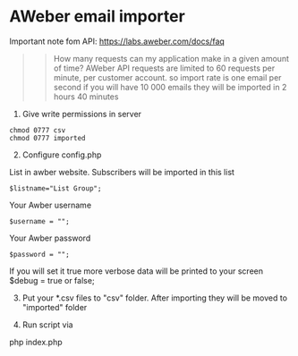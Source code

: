 AWeber email importer
==================

Important note fom API: 
https://labs.aweber.com/docs/faq
>>How many requests can my application make in a given amount of time?
>>AWeber API requests are limited to 60 requests per minute, per customer account.
so import rate is one email per second 
if you will have 10 000 emails they will be imported in 2 hours 40 minutes  
 

1. Give write permissions in server
```
chmod 0777 csv 
chmod 0777 imported
```

2. Configure config.php

List in awber website. Subscribers will be imported in this list
```
$listname="List Group";
```
Your Awber username
```
$username = "";
```
Your Awber password
```
$password = "";
```
If you will set it true more verbose data will be printed to your screen
$debug = true or false; 

3. Put your *.csv files to "csv" folder. After importing they will be moved to "imported" folder
  
  
4. Run script via
 
php index.php 
